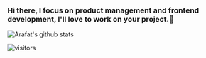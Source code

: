 ### Hi there, I focus on product management and frontend development, I'll love to work on your project.👋



![Arafat's github stats](https://github-readme-stats.vercel.app/api?username=haraphat01&show_icons=true&theme=radical)


![visitors](https://visitor-badge.glitch.me/badge?page_id=page.id)

<!--
**haraphat01/haraphat01** is a ✨ _special_ ✨ repository because its `README.md` (this file) appears on your GitHub profile.

Here are some ideas to get you started:

- 🔭 I’m currently working on ...
- 🌱 I’m currently learning ...
- 👯 I’m looking to collaborate on ...
- 🤔 I’m looking for help with ...
- 💬 Ask me about ...
- 📫 How to reach me: ...
- 😄 Pronouns: ...
- ⚡ Fun fact: ...
-->

